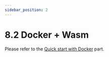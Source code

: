 ```yaml
---
sidebar_position: 2
---
```


# 8.2 Docker + Wasm

Please refer to the [Quick start with Docker](../getting-started/quick_start_docker) part. 
